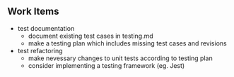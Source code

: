 ## Work Items

- test documentation
  - document existing test cases in testing.md
  - make a testing plan which includes missing test cases and revisions
- test refactoring
  - make nevessary changes to unit tests according to testing plan
  - consider implementing a testing framework (eg. Jest)